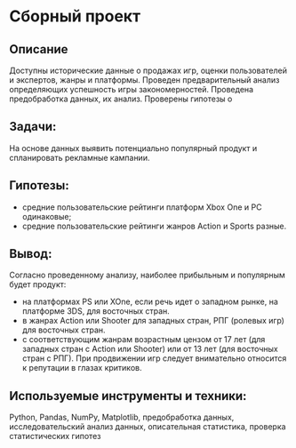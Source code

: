 # Сборный проект
##  Описание
Доступны исторические данные о продажах игр, оценки пользователей и экспертов, жанры и платформы. Проведен предварительный анализ определяющих успешность игры закономерностей. 
Проведена предобработка данных, их анализ. Проверены гипотезы о 
## Задачи:
На основе данных выявить потенциально популярный продукт и спланировать рекламные кампании.

## Гипотезы:
* средние пользовательские рейтинги платформ Xbox One и PC одинаковые;
* средние пользовательские рейтинги жанров Action и Sports разные.

## Вывод:
Согласно проведенному анализу, наиболее прибыльным и популярным будет продукт: 
* на платформах PS или XOne, если речь идет о западном рынке, на платформе 3DS, для восточных стран.
* в жанрах Action или Shooter для западных стран, РПГ (ролевых игр) для восточных стран.
* с соответствующим жанрам возрастным цензом от 17 лет (для западных стран с Action или Shooter) или от 13 лет (для восточных стран с РПГ).
При продвижении игр следует внимательно относится к репутации в глазах критиков.

##  Используемые инструменты и техники:
Python, Pandas, NumPy, Matplotlib, предобработка данных, исследовательский анализ данных, описательная статистика, проверка статистических гипотез
